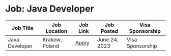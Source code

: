 # Job: Java Developer

| Job Title | Job Location | Job Link | Job Posted | Visa Sponsorship |
| --- | --- | --- | --- | --- |
| Java Developer | Kraków, Poland | [Apply](https://recruitment.elevato.net/en/java-developer,j,364) | June 24, 2023 | Visa Sponsorship |
